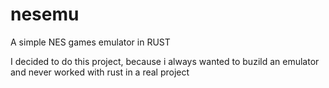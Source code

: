 # nesemu
A simple NES games emulator in RUST

I decided to do this project, because i always wanted to buzild an emulator and never worked with rust in a real project

